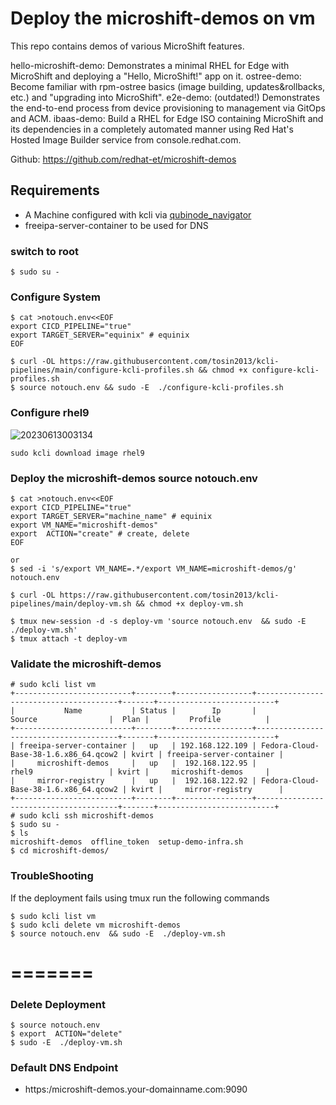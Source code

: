 # Deploy the microshift-demos on vm

This repo contains demos of various MicroShift features.

hello-microshift-demo: Demonstrates a minimal RHEL for Edge with MicroShift and deploying a "Hello, MicroShift!" app on it.
ostree-demo: Become familiar with rpm-ostree basics (image building, updates&rollbacks, etc.) and "upgrading into MicroShift".
e2e-demo: (outdated!) Demonstrates the end-to-end process from device provisioning to management via GitOps and ACM.
ibaas-demo: Build a RHEL for Edge ISO containing MicroShift and its dependencies in a completely automated manner using Red Hat's Hosted Image Builder service from console.redhat.com.

Github: https://github.com/redhat-et/microshift-demos

## Requirements
* A Machine configured with kcli via [qubinode_navigator](https://github.com/tosin2013/qubinode_navigator)
* freeipa-server-container to be used for DNS

### switch to root
```
$ sudo su - 
```

### Configure System 
```
$ cat >notouch.env<<EOF
export CICD_PIPELINE="true" 
export TARGET_SERVER="equinix" # equinix 
EOF

$ curl -OL https://raw.githubusercontent.com/tosin2013/kcli-pipelines/main/configure-kcli-profiles.sh && chmod +x configure-kcli-profiles.sh
$ source notouch.env && sudo -E  ./configure-kcli-profiles.sh 
```

### Configure rhel9 
![20230613003134](https://i.imgur.com/F5WRBU4.png)
```
sudo kcli download image rhel9
```
### Deploy the microshift-demos source notouch.env 
```
$ cat >notouch.env<<EOF
export CICD_PIPELINE="true" 
export TARGET_SERVER="machine_name" # equinix 
export VM_NAME="microshift-demos"
export  ACTION="create" # create, delete
EOF

or 
$ sed -i 's/export VM_NAME=.*/export VM_NAME=microshift-demos/g' notouch.env

$ curl -OL https://raw.githubusercontent.com/tosin2013/kcli-pipelines/main/deploy-vm.sh && chmod +x deploy-vm.sh

$ tmux new-session -d -s deploy-vm 'source notouch.env  && sudo -E  ./deploy-vm.sh'
$ tmux attach -t deploy-vm
```

### Validate the microshift-demos
```
# sudo kcli list vm 
+--------------------------+--------+-----------------+---------------------------------------+-------+--------------------------+
|           Name           | Status |        Ip       |                 Source                |  Plan |         Profile          |
+--------------------------+--------+-----------------+---------------------------------------+-------+--------------------------+
| freeipa-server-container |   up   | 192.168.122.109 | Fedora-Cloud-Base-38-1.6.x86_64.qcow2 | kvirt | freeipa-server-container |
|     microshift-demos     |   up   |  192.168.122.95 |                 rhel9                 | kvirt |     microshift-demos     |
|     mirror-registry      |   up   |  192.168.122.92 | Fedora-Cloud-Base-38-1.6.x86_64.qcow2 | kvirt |     mirror-registry      |
+--------------------------+--------+-----------------+---------------------------------------+-------+--------------------------+
# sudo kcli ssh microshift-demos
$ sudo su - 
$ ls
microshift-demos  offline_token  setup-demo-infra.sh
$ cd microshift-demos/
```

### TroubleShooting
If the deployment fails using tmux run the following commands
```
$ sudo kcli list vm
$ sudo kcli delete vm microshift-demos
$ source notouch.env  && sudo -E  ./deploy-vm.sh
```
=======
=======
### Delete Deployment 
```
$ source notouch.env
$ export  ACTION="delete" 
$ sudo -E  ./deploy-vm.sh
```

### Default DNS Endpoint
* https:/microshift-demos.your-domainname.com:9090

